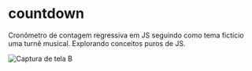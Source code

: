# countdown

Cronômetro de contagem regressiva em JS seguindo como tema fictício uma turnê musical.
Explorando conceitos puros de JS.

![Captura de tela B](https://user-images.githubusercontent.com/106560104/180656015-fa531b3d-1a4f-4f4d-83f8-f27e82f05014.png)
